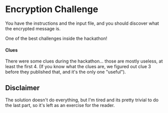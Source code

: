 Encryption Challenge
=========

You have the instructions and the input file, and you should discover what
the encrypted message is.

One of the best challenges inside the hackathon!

#### Clues
There were some clues during the hackathon... those are mostly useless, at least
the first 4. (If you know what the clues are, we figured out clue 3 before they
published that, and it's the only one "useful").

## Disclaimer
The solution doesn't do everything, but I'm tired and its pretty trivial to do the
last part, so it's left as an exercise for the reader.
